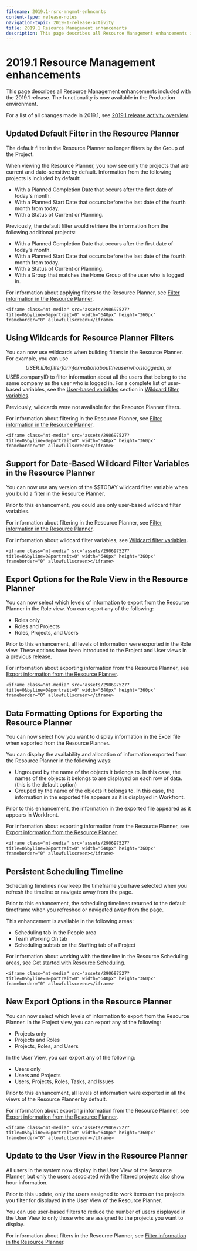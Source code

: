 ```yaml
---
filename: 2019.1-rsrc-mngmnt-enhncmnts
content-type: release-notes
navigation-topic: 2019-1-release-activity
title: 2019.1 Resource Management enhancements
description: This page describes all Resource Management enhancements included with the 2019.1 release. The functionality is now available in the Production environment.
---
```


# 2019.1 Resource Management enhancements

This page describes all Resource Management enhancements included with the 2019.1 release. The functionality is now available in the Production environment.

For a list of all changes made in 2019.1, see [2019.1 release activity overview](../../../../product-announcements/product-releases/quarterly-release-archive/2019.1-release-activity/2019.1-release-activity-overview.md).

## Updated Default Filter in the Resource Planner

The default filter in the Resource Planner no longer filters by the Group of the Project.

When viewing the Resource Planner, you now see only the projects that are current and date-sensitive by default. Information from the following projects is included by default:

* With a Planned Completion Date that occurs after the first date of today's month. 
* With a Planned Start Date that occurs before the last date of the fourth month from today. 
* With a Status of Current or Planning.

Previously, the default filter would retrieve the information from the following additional projects:

* With a Planned Completion Date that occurs after the first date of today's month. 
* With a Planned Start Date that occurs before the last date of the fourth month from today. 
* With a Status of Current or Planning. 
* With a Group that matches the Home Group of the user who is logged in.

For information about applying filters to the Resource Planner, see [Filter information in the Resource Planner](../../../../resource-mgmt/resource-planning/filter-resource-planner.md).

`<iframe class="mt-media" src="assets/290697527?title=0&byline=0&portrait=0" width="640px" height="360px" frameborder="0" allowfullscreen></iframe>`

## Using Wildcards for Resource Planner Filters

You can now use wildcards when building filters in the Resource Planner. For example, you can use $$USER.ID to filter for information about the user who is logged in, or $$USER.companyID to filter information about all the users that belong to the same company as the user who is logged in. For a complete list of user-based variables, see the [User-based variables](../../../../reports-and-dashboards/reports/reporting-elements/understand-wildcard-filter-variables.md#user-based-variables) section in [Wildcard filter variables](../../../../reports-and-dashboards/reports/reporting-elements/understand-wildcard-filter-variables.md).

Previously, wildcards were not available for the Resource Planner filters.

For information about filtering in the Resource Planner, see [Filter information in the Resource Planner](../../../../resource-mgmt/resource-planning/filter-resource-planner.md).

`<iframe class="mt-media" src="assets/290697527?title=0&byline=0&portrait=0" width="640px" height="360px" frameborder="0" allowfullscreen></iframe>`<![CDATA[]]>

## Support for Date-Based Wildcard Filter Variables in the Resource Planner

You can now use any version of the $$TODAY wildcard filter variable when you build a filter in the Resource Planner.

Prior to this enhancement, you could use only user-based wildcard filter variables.

For information about filtering in the Resource Planner, see [Filter information in the Resource Planner](../../../../resource-mgmt/resource-planning/filter-resource-planner.md).

For information about wildcard filter variables, see [Wildcard filter variables](../../../../reports-and-dashboards/reports/reporting-elements/understand-wildcard-filter-variables.md).

`<iframe class="mt-media" src="assets/290697527?title=0&byline=0&portrait=0" width="640px" height="360px" frameborder="0" allowfullscreen></iframe>`

## Export Options for the Role View in the Resource Planner

You can now select which levels of information to export from the Resource Planner in the Role view. You can export any of the following:

* Roles only 
* Roles and Projects 
* Roles, Projects, and Users

Prior to this enhancement, all levels of information were exported in the Role view. These options have been introduced to the Project and User views in a previous release.

For information about exporting information from the Resource Planner, see [Export information from the Resource Planner](../../../../resource-mgmt/resource-planning/export-resource-planner.md).

`<iframe class="mt-media" src="assets/290697527?title=0&byline=0&portrait=0" width="640px" height="360px" frameborder="0" allowfullscreen></iframe>`

## Data Formatting Options for Exporting the Resource Planner

You can now select how you want to display information in the Excel file when exported from the Resource Planner.

You can display the availability and allocation of information exported from the Resource Planner in the following ways:

* Ungrouped by the name of the objects it belongs to. In this case, the names of the objects it belongs to are displayed on each row of data. (this is the default option) 
* Grouped by the name of the objects it belongs to. In this case, the information in the exported file appears as it is displayed in Workfront.

Prior to this enhancement, the information in the exported file appeared as it appears in Workfront.

For information about exporting information from the Resource Planner, see [Export information from the Resource Planner](../../../../resource-mgmt/resource-planning/export-resource-planner.md).

`<iframe class="mt-media" src="assets/290697527?title=0&byline=0&portrait=0" width="640px" height="360px" frameborder="0" allowfullscreen></iframe>`

## Persistent Scheduling Timeline

Scheduling timelines now keep the timeframe you have selected when you refresh the timeline or navigate away from the page.

Prior to this enhancement, the scheduling timelines returned to the default timeframe when you refreshed or navigated away from the page.

This enhancement is available in the following areas:

* Scheduling tab in the People area 
* Team Working On tab 
* Scheduling subtab on the Staffing tab of a Project

For information about working with the timeline in the Resource Scheduling areas, see [Get started with Resource Scheduling](../../../../resource-mgmt/resource-scheduling/get-started-resource-scheduling.md).

`<iframe class="mt-media" src="assets/290697527?title=0&byline=0&portrait=0" width="640px" height="360px" frameborder="0" allowfullscreen></iframe>`

## New Export Options in the Resource Planner

You can now select which levels of information to export from the Resource Planner. In the Project view, you can export any of the following:

* Projects only 
* Projects and Roles 
* Projects, Roles, and Users

In the User View, you can export any of the following:

* Users only 
* Users and Projects 
* Users, Projects, Roles, Tasks, and Issues

Prior to this enhancement, all levels of information were exported in all the views of the Resource Planner by default.

For information about exporting information from the Resource Planner, see [Export information from the Resource Planner](../../../../resource-mgmt/resource-planning/export-resource-planner.md).

`<iframe class="mt-media" src="assets/290697527?title=0&byline=0&portrait=0" width="640px" height="360px" frameborder="0" allowfullscreen></iframe>`

## Update to the User View in the Resource Planner

All users in the system now display in the User View of the Resource Planner, but only the users associated with the filtered projects also show hour information.

Prior to this update, only the users assigned to work items on the projects you filter for displayed in the User View of the Resource Planner.

You can use user-based filters to reduce the number of users displayed in the User View to only those who are assigned to the projects you want to display.

For information about filters in the Resource Planner, see [Filter information in the Resource Planner](../../../../resource-mgmt/resource-planning/filter-resource-planner.md).
